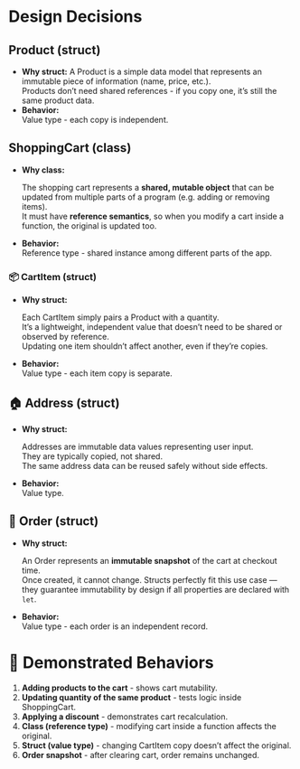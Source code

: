 # Design Decisions

## Product (struct)
- **Why struct:**
  A Product is a simple data model that represents an immutable piece of information (name, price, etc.).  
  Products don’t need shared references - if you copy one, it’s still the same product data.
- **Behavior:**  
  Value type - each copy is independent.

## ShoppingCart (class)
- **Why class:**

  The shopping cart represents a **shared, mutable object** that can be updated from multiple parts of a program (e.g. adding or removing items).  
  It must have **reference semantics**, so when you modify a cart inside a function, the original is updated too.

- **Behavior:**  
  Reference type - shared instance among different parts of the app.

### 📦 CartItem (struct)
- **Why struct:**

  Each CartItem simply pairs a Product with a quantity.  
  It’s a lightweight, independent value that doesn’t need to be shared or observed by reference.  
  Updating one item shouldn’t affect another, even if they’re copies.

- **Behavior:**  
  Value type - each item copy is separate.

## 🏠 Address (struct)
- **Why struct:**

  Addresses are immutable data values representing user input.  
  They are typically copied, not shared.  
  The same address data can be reused safely without side effects.

- **Behavior:**  
  Value type.

## 🧾 Order (struct)
- **Why struct:**

  An Order represents an **immutable snapshot** of the cart at checkout time.  
  Once created, it cannot change. Structs perfectly fit this use case — they guarantee immutability by design if all properties are declared with `let`.

- **Behavior:**  
  Value type - each order is an independent record.

# 🧪 Demonstrated Behaviors

1. **Adding products to the cart** - shows cart mutability.  
2. **Updating quantity of the same product** - tests logic inside ShoppingCart.  
3. **Applying a discount** - demonstrates cart recalculation.  
4. **Class (reference type)** - modifying cart inside a function affects the original.  
5. **Struct (value type)** - changing CartItem copy doesn’t affect the original.  
6. **Order snapshot** - after clearing cart, order remains unchanged.



